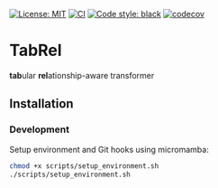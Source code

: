 [![License: MIT](https://img.shields.io/badge/License-MIT-yellow.svg)](https://opensource.org/licenses/MIT)
[![CI](https://github.com/zuevval/tabrel/actions/workflows/ci.yml/badge.svg)](https://github.com/zuevval/tabrel/actions/workflows/ci.yml)
[![Code style: black](https://img.shields.io/badge/code%20style-black-000000.svg)](https://github.com/psf/black)
[![codecov](https://codecov.io/gh/zuevval/tabrel/graph/badge.svg?token=RAE0DCT6SU)](https://codecov.io/gh/zuevval/tabrel)

# TabRel
**tab**ular **rel**ationship-aware transformer

## Installation

### Development

Setup environment and Git hooks using micromamba:
```bash
chmod +x scripts/setup_environment.sh
./scripts/setup_environment.sh
```
